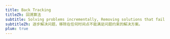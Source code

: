 ```yaml
---
title: Back Tracking
titleZh: 回溯算法
subtitle: Solving problems incrementally, Removing solutions that fail to satisfy the constraints of the problem at any point of time.
subtitleZh: 逐步解决问题，移除在任何时间点不能满足问题约束的解决方案。
plum: true
---
```


<SubNav module="algorithms" />

<ListQuestions module="algorithms" tag="backtracking"/>
